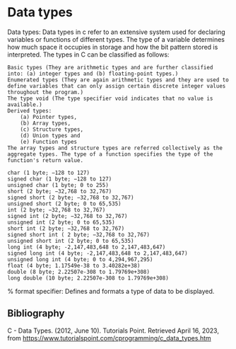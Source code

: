 # Data types

Data types: Data types in c refer to an extensive system used for declaring variables or functions of different types. The type of a variable determines how much space it occupies in storage and how the bit pattern stored is interpreted. The types in C can be classified as follows:
    
    Basic types (They are arithmetic types and are further classified into: (a) integer types and (b) floating-point types.)
    Enumerated types (They are again arithmetic types and they are used to define variables that can only assign certain discrete integer values throughout the program.)
    The type void (The type specifier void indicates that no value is available.)
    Derived types:
        (a) Pointer types, 
        (b) Array types, 
        (c) Structure types, 
        (d) Union types and 
        (e) Function types
    The array types and structure types are referred collectively as the aggregate types. The type of a function specifies the type of the function's return value.

    char (1 byte; −128 to 127)
    signed char (1 byte; −128 to 127)
    unsigned char (1 byte; 0 to 255)
    short (2 byte; −32,768 to 32,767)
    signed short (2 byte; −32,768 to 32,767)
    unsigned short (2 byte; 0 to 65,535)
    int (2 byte; −32,768 to 32,767)
    signed int (2 byte; −32,768 to 32,767)
    unsigned int (2 byte; 0 to 65,535)
    short int (2 byte; −32,768 to 32,767)
    signed short int ( 2 byte; −32,768 to 32,767)
    unsigned short int (2 byte; 0 to 65,535)
    long int (4 byte; -2,147,483,648 to 2,147,483,647)
    signed long int (4 byte; -2,147,483,648 to 2,147,483,647)
    unsigned long int (4 byte; 0 to 4,294,967,295)
    float (4 byte; 1.17549e-38 to 3.40282e+38)
    double (8 byte; 2.22507e-308 to 1.79769e+308)
    long double (10 byte; 2.22507e-308 to 1.79769e+308)

% format specifier: Defines and formats a type of data to be displayed.

## Bibliography

C - Data Types. (2012, June 10). Tutorials Point. Retrieved April 16, 2023, from https://www.tutorialspoint.com/cprogramming/c_data_types.htm